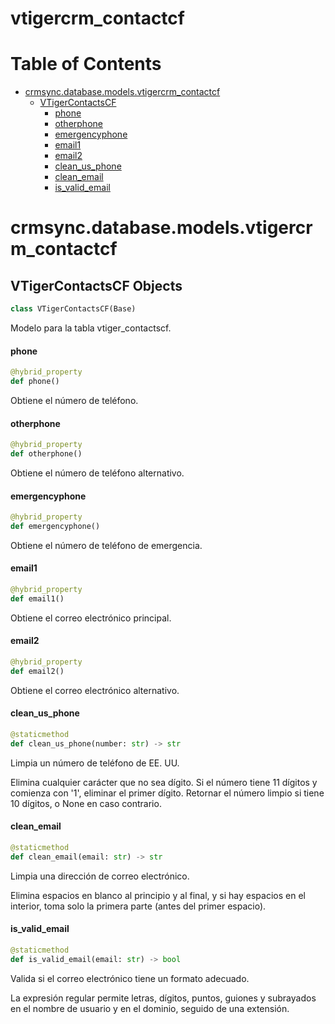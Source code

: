 # vtigercrm_contactcf
# Table of Contents

* [crmsync.database.models.vtigercrm\_contactcf](#crmsync.database.models.vtigercrm_contactcf)
  * [VTigerContactsCF](#crmsync.database.models.vtigercrm_contactcf.VTigerContactsCF)
    * [phone](#crmsync.database.models.vtigercrm_contactcf.VTigerContactsCF.phone)
    * [otherphone](#crmsync.database.models.vtigercrm_contactcf.VTigerContactsCF.otherphone)
    * [emergencyphone](#crmsync.database.models.vtigercrm_contactcf.VTigerContactsCF.emergencyphone)
    * [email1](#crmsync.database.models.vtigercrm_contactcf.VTigerContactsCF.email1)
    * [email2](#crmsync.database.models.vtigercrm_contactcf.VTigerContactsCF.email2)
    * [clean\_us\_phone](#crmsync.database.models.vtigercrm_contactcf.VTigerContactsCF.clean_us_phone)
    * [clean\_email](#crmsync.database.models.vtigercrm_contactcf.VTigerContactsCF.clean_email)
    * [is\_valid\_email](#crmsync.database.models.vtigercrm_contactcf.VTigerContactsCF.is_valid_email)

<a id="crmsync.database.models.vtigercrm_contactcf"></a>

# crmsync.database.models.vtigercrm\_contactcf

<a id="crmsync.database.models.vtigercrm_contactcf.VTigerContactsCF"></a>

## VTigerContactsCF Objects

```python
class VTigerContactsCF(Base)
```

Modelo para la tabla vtiger_contactscf.

<a id="crmsync.database.models.vtigercrm_contactcf.VTigerContactsCF.phone"></a>

#### phone

```python
@hybrid_property
def phone()
```

Obtiene el número de teléfono.

<a id="crmsync.database.models.vtigercrm_contactcf.VTigerContactsCF.otherphone"></a>

#### otherphone

```python
@hybrid_property
def otherphone()
```

Obtiene el número de teléfono alternativo.

<a id="crmsync.database.models.vtigercrm_contactcf.VTigerContactsCF.emergencyphone"></a>

#### emergencyphone

```python
@hybrid_property
def emergencyphone()
```

Obtiene el número de teléfono de emergencia.

<a id="crmsync.database.models.vtigercrm_contactcf.VTigerContactsCF.email1"></a>

#### email1

```python
@hybrid_property
def email1()
```

Obtiene el correo electrónico principal.

<a id="crmsync.database.models.vtigercrm_contactcf.VTigerContactsCF.email2"></a>

#### email2

```python
@hybrid_property
def email2()
```

Obtiene el correo electrónico alternativo.

<a id="crmsync.database.models.vtigercrm_contactcf.VTigerContactsCF.clean_us_phone"></a>

#### clean\_us\_phone

```python
@staticmethod
def clean_us_phone(number: str) -> str
```

Limpia un número de teléfono de EE. UU.

Elimina cualquier carácter que no sea dígito.
Si el número tiene 11 dígitos y comienza con '1', eliminar el primer dígito.
Retornar el número limpio si tiene 10 dígitos, o None en caso contrario.

<a id="crmsync.database.models.vtigercrm_contactcf.VTigerContactsCF.clean_email"></a>

#### clean\_email

```python
@staticmethod
def clean_email(email: str) -> str
```

Limpia una dirección de correo electrónico.

Elimina espacios en blanco al principio y al final, y si hay espacios en el
interior, toma solo la primera parte (antes del primer espacio).

<a id="crmsync.database.models.vtigercrm_contactcf.VTigerContactsCF.is_valid_email"></a>

#### is\_valid\_email

```python
@staticmethod
def is_valid_email(email: str) -> bool
```

Valida si el correo electrónico tiene un formato adecuado.

La expresión regular permite letras, dígitos, puntos, guiones y subrayados en el nombre
de usuario y en el dominio, seguido de una extensión.

